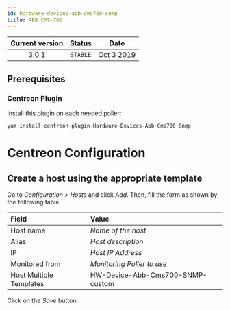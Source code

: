```yaml
---
id: hardware-devices-abb-cms700-snmp
title: ABB CMS-700
---
```


| Current version | Status | Date |
| :-: | :-: | :-: |
| 3.0.1 | `STABLE` | Oct  3 2019 |

## Prerequisites

### Centreon Plugin

Install this plugin on each needed poller:

``` shell
yum install centreon-plugin-Hardware-Devices-Abb-Cms700-Snmp
```

# Centreon Configuration

## Create a host using the appropriate template

Go to *Configuration \> Hosts* and click *Add*. Then, fill the form as shown by
the following table:

| Field                   | Value                            |
| :---------------------- | :------------------------------- |
| Host name               | *Name of the host*               |
| Alias                   | *Host description*               |
| IP                      | *Host IP Address*                |
| Monitored from          | *Monitoring Poller to use*       |
| Host Multiple Templates | HW-Device-Abb-Cms700-SNMP-custom |

Click on the *Save* button.

